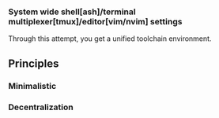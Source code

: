 ### System wide shell[ash]/terminal multiplexer[tmux]/editor[vim/nvim] settings
Through this attempt, you get a unified toolchain environment.
## Principles
### Minimalistic
### Decentralization


